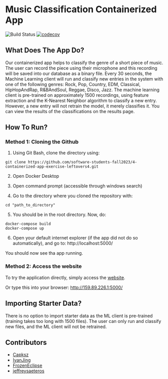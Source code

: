 # Music Classification Containerized App

![Build Status](https://github.com/software-students-fall2023/4-containerized-app-exercise-leftovers4/actions/workflows/build.yaml/badge.svg)
[![codecov](https://codecov.io/gh/Capksz/4-containerized-app-exercise-leftovers4/graph/badge.svg?token=70GKW3FWOV)](https://codecov.io/gh/Capksz/4-containerized-app-exercise-leftovers4)

## What Does The App Do?

Our containerized app helps to classify the genre of a short piece of music. The user can record the piece using their microphone and this recording will be saved into our database as a binary file. Every 30 seconds, the Machine Learning client will run and classify new entries in the system with one of the following genres: Rock, Pop, Country, EDM, Classical, HipHopAndRap, R&BAndSoul, Reggae, Disco, Jazz. The machine learning client is pre-trained on approximately 1500 recordings, using feature extraction and the K-Nearest Neighbor algorithm to classify a new entry. However, a new entry will not retrain the model, it merely classifies it. You can view the results of the classifications on the results page.

## How To Run?

### Method 1: Cloning the Github

1. Using Git Bash, clone the directory using:

```
git clone https://github.com/software-students-fall2023/4-containerized-app-exercise-leftovers4.git
```

2. Open Docker Desktop

3. Open command prompt (accessible through windows search)

4. Go to the directory where you cloned the repository with:
```
cd "path_to_directory"
```

5. You should be in the root directory. Now, do:
```
docker-compose build
docker-compose up
```

6. Open your default internet explorer (if the app did not do so automatically), and go to: http://localhost:5000/

You should now see tha app running.

### Method 2: Access the website

To try the application directly, simply access the [website](http://159.89.226.1:5000/).

Or type this into your browser: http://159.89.226.1:5000/

## Importing Starter Data?

There is no option to import starter data as the ML client is pre-trained (training takes too long with 1500 files). The user can only run and classify new files, and the ML client will not be retrained.

## Contributors

- [Capksz](https://github.com/Capksz)
- [IvanJing](https://github.com/IvanJing)
- [FrozenEclipse](https://github.com/FrozenEclipse)
- [jeffreysaeteros](https://github.com/jeffreysaeteros)


